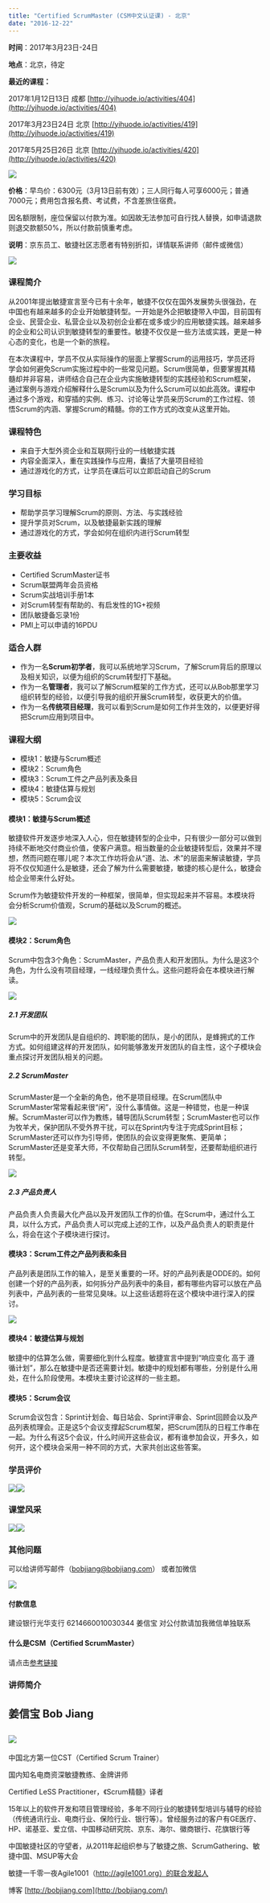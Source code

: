 ```yaml
---
title: "Certified ScrumMaster (CSM中文认证课) - 北京"
date: "2016-12-22"
---
```


**时间**：2017年3月23日-24日

**地点**：北京，待定

**最近的课程：**

2017年1月12日13日 成都 [http://yihuode.io/activities/404](http://yihuode.io/activities/404)

2017年3月23日24日 北京 [http://yihuode.io/activities/419](http://yihuode.io/activities/419)

2017年5月25日26日 北京 [http://yihuode.io/activities/420](http://yihuode.io/activities/420)

![](http://res.yihuode.io/FoxkV5HL1o5wgBuwsIGak_MAlnxc)

**价格**：早鸟价：6300元（3月13日前有效）；三人同行每人可享6000元；普通7000元；费用包含报名费、考试费，不含差旅住宿费。

因名额限制，座位保留以付款为准。如因故无法参加可自行找人替换，如申请退款则退交款额50%，所以付款前慎重考虑。

**说明**：京东员工、敏捷社区志愿者有特别折扣，详情联系讲师（邮件或微信）

![](http://res.yihuode.io/Fty7OW26L4wXneBrOHQqW33dbUV3)

### 课程简介

从2001年提出敏捷宣言至今已有十余年，敏捷不仅仅在国外发展势头很强劲，在中国也有越来越多的企业开始敏捷转型。一开始是外企把敏捷带入中国，目前国有企业、民营企业、私营企业以及初创企业都在或多或少的应用敏捷实践。越来越多的企业和公司认识到敏捷转型的重要性。敏捷不仅仅是一些方法或实践，更是一种心态的变化，也是一个新的旅程。

在本次课程中，学员不仅从实际操作的层面上掌握Scrum的运用技巧，学员还将学会如何避免Scrum实施过程中的一些常见问题。Scrum很简单，但要掌握其精髓却并非容易，讲师结合自己在企业内实施敏捷转型的实践经验和Scrum框架，通过案例与游戏介绍解释什么是Scrum以及为什么Scrum可以如此高效。课程中通过多个游戏，和穿插的实例、练习、讨论等让学员亲历Scrum的工作过程、领悟Scrum的内涵、掌握Scrum的精髓。你的工作方式的改变从这里开始。

### 课程特色

- 来自于大型外资企业和互联网行业的一线敏捷实践
- 内容全面深入，重在实践操作与应用，囊括了大量项目经验
- 通过游戏化的方式，让学员在课后可以立即启动自己的Scrum

### 学习目标

- 帮助学员学习理解Scrum的原则、方法、与实践经验
- 提升学员对Scrum，以及敏捷最新实践的理解
- 通过游戏化的方式，学会如何在组织内进行Scrum转型

### 主要收益

- Certified ScrumMaster证书
- Scrum联盟两年会员资格
- Scrum实战培训手册1本
- 对Scrum转型有帮助的、有启发性的1G+视频
- 团队敏捷备忘录1份
- PMI上可以申请的16PDU

### 适合人群

- 作为一名**Scrum初学者**，我可以系统地学习Scrum，了解Scrum背后的原理以及相关知识，以便为组织的Scrum转型打下基础。
- 作为一名**管理者**，我可以了解Scrum框架的工作方式，还可以从Bob那里学习组织转型的经验，以便引导我的组织开展Scrum转型，收获更大的价值。
- 作为一名**传统项目经理**，我可以看到Scrum是如何工作并生效的，以便更好得把Scrum应用到项目中。

### 课程大纲

- 模块1：敏捷与Scrum概述
- 模块2：Scrum角色
- 模块3：Scrum工件之产品列表及条目
- 模块4：敏捷估算与规划
- 模块5：Scrum会议

#### 模块1：敏捷与Scrum概述

敏捷软件开发逐步地深入人心，但在敏捷转型的企业中，只有很少一部分可以做到持续不断地交付商业价值，使客户满意。相当数量的企业敏捷转型后，效果并不理想，然而问题在哪儿呢？本次工作坊将会从“道、法、术”的层面来解读敏捷，学员将不仅仅知道什么是敏捷，还会了解为什么需要敏捷，敏捷的核心是什么，敏捷会给企业带来什么好处。

Scrum作为敏捷软件开发的一种框架，很简单，但实现起来并不容易。本模块将会分析Scrum价值观，Scrum的基础以及Scrum的概述。

![](http://res.yihuode.io/FllqlSLE80o3II-dUMXqc8RkLihC)

#### 模块2：Scrum角色

Scrum中包含3个角色：ScrumMaster，产品负责人和开发团队。为什么是这3个角色，为什么没有项目经理，一线经理负责什么。这些问题将会在本模块进行解读。

![](http://res.yihuode.io/FnVjD39VI5v45XoRv14s7h7m3Hn6)

##### 2.1 开发团队

Scrum中的开发团队是自组织的、跨职能的团队，是小的团队，是蜂拥式的工作方式。如何组建这样的开发团队，如何能够激发开发团队的自主性，这个子模块会重点探讨开发团队相关的问题。

##### 2.2 ScrumMaster

ScrumMaster是一个全新的角色，他不是项目经理。在Scrum团队中ScrumMaster常常看起来很“闲”，没什么事情做。这是一种错觉，也是一种误解。ScrumMaster可以作为教练，辅导团队Scrum转型；ScrumMaster也可以作为牧羊犬，保护团队不受外界干扰，可以在Sprint内专注于完成Sprint目标；ScrumMaster还可以作为引导师，使团队的会议变得更聚焦、更简单；ScrumMaster还是变革大师，不仅帮助自己团队Scrum转型，还要帮助组织进行转型。

![](http://res.yihuode.io/FqPVxob8i1_kBLSJur5FnGWd9YbF)

##### 2.3 产品负责人

产品负责人负责最大化产品以及开发团队工作的价值。在Scrum中，通过什么工具，以什么方式，产品负责人可以完成上述的工作，以及产品负责人的职责是什么，将会在这个子模块进行探讨。

#### 模块3：Scrum工件之产品列表和条目

产品列表是团队工作的输入，是至关重要的一环。好的产品列表是ODDE的。如何创建一个好的产品列表，如何拆分产品列表中的条目，都有哪些内容可以放在产品列表中，产品列表的一些常见臭味。以上这些话题将在这个模块中进行深入的探讨。

![](http://res.yihuode.io/FmNKcrDgdH7m6jDDpZSRmMDxVsHW)

#### 模块4：敏捷估算与规划

敏捷中的估算怎么做，需要细化到什么程度。敏捷宣言中提到“响应变化 高于 遵循计划”，那么在敏捷中是否还需要计划。敏捷中的规划都有哪些，分别是什么用处，在什么阶段使用。本模块主要讨论这样的一些主题。

#### 模块5：Scrum会议

Scrum会议包含：Sprint计划会、每日站会、Sprint评审会、Sprint回顾会以及产品列表梳理会。正是这5个会议支撑起Scrum框架，把Scrum团队的日程工作串在一起。为什么有这5个会议，什么时间开这些会议，都有谁参加会议，开多久，如何开，这个模块会采用一种不同的方式，大家共创出这些答案。

### 学员评价

![](http://res.yihuode.io/FvPdNTprooPiRKnm-BBgFTMaCQ-c)![](http://res.yihuode.io/FlNdmyzBHncH2dRfoHKNKosn7qk8)

### 课堂风采

![](http://res.yihuode.io/FqXL_iI2q3b8J7zQ9aZjwDEpNiYd)![](http://res.yihuode.io/FuZBEu7hkJBjf23B9cQRMWVM8eoO)

### 其他问题

可以给讲师写邮件（[bobjiang@bobjiang.com](mailto:bobjiang@bobjiang.com)） 或者加微信

![](http://res.yihuode.io/FmYXhl_c0hY6FmnPeuhvc4fJlHeb)

#### 付款信息

建设银行光华支行 6214660010030344 姜信宝 对公付款请加我微信单独联系

#### 什么是CSM（Certified ScrumMaster）

请点击[参考链接](http://bobjiang.com/what-is-csm/)

### 讲师简介

## 姜信宝 Bob Jiang

## ![](http://res.yihuode.io/Ftp29o4NVFnuKJSXK2j9WvVfyEQk)

中国北方第一位CST（Certified Scrum Trainer）

国内知名电商资深敏捷教练、金牌讲师

Certified LeSS Practitioner，《Scrum精髓》译者

15年以上的软件开发和项目管理经验，多年不同行业的敏捷转型培训与辅导的经验（传统通讯行业、电商行业、保险行业、银行等）。曾经服务过的客户有GE医疗、HP、诺基亚、爱立信、中国移动研究院、京东、海尔、徽商银行、花旗银行等

中国敏捷社区的守望者，从2011年起组织参与了敏捷之旅、ScrumGathering、敏捷中国、MSUP等大会

敏捷一千零一夜Agile1001（http://agile1001.org）的联合发起人

博客 [http://bobjiang.com](http://bobjiang.com/)
